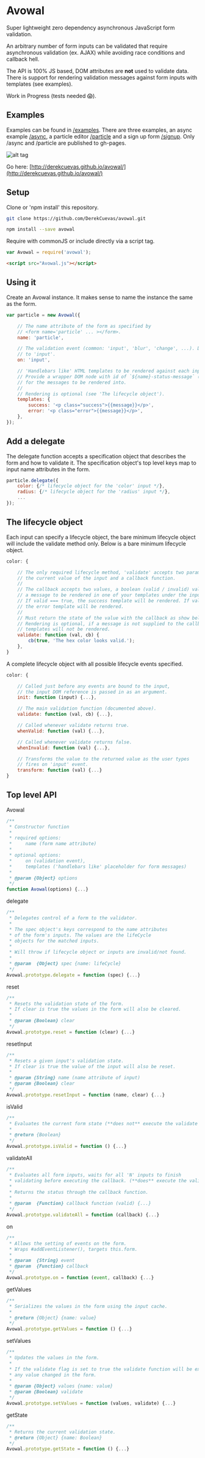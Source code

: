 # Avowal
Super lightweight zero dependency asynchronous JavaScript form validation.

<!--
A lot of JavaScript form validation libraries aim to validate any and every possible set of input data. For example, all types of numeric and string input.

This library does not take that approach, rather it aims at separating common form based events (input, blur, change, submit, ...) from functions that validate input data along with functions to process side effects on that data.
-->

An arbitrary number of form inputs can be validated that require asynchronous validation (ex. AJAX) while avoiding race conditions and callback hell.

The API is 100% JS based, DOM attributes are **not** used to validate data. There is support for rendering validation messages against form inputs with templates (see examples).

Work in Progress (tests needed :scream:).

## Examples
Examples can be found in [/examples](/examples). There are three examples, an async example [/async](examples/async), a particle editor [/particle](examples/particle) and a sign up form [/signup](examples/signup). Only /async and /particle are published to gh-pages.

![alt tag](particle.gif)

Go here: [http://derekcuevas.github.io/avowal/](http://derekcuevas.github.io/avowal/)

## Setup
Clone or 'npm install' this repository.

```sh
git clone https://github.com/DerekCuevas/avowal.git
```

```sh
npm install --save avowal
```

Require with commonJS or include directly via a script tag.

```javascript
var Avowal = require('avowal');
```

```html
<script src="Avowal.js"></script>
```

## Using it

Create an Avowal instance. It makes sense to name the instance the same as the form.

```javascript
var particle = new Avowal({

    // The name attribute of the form as specified by  
    // <form name='particle' ... ></form>.
    name: 'particle',

    // The validation event (common: 'input', 'blur', 'change', ...). Defaults
    // to 'input'.
    on: 'input',

    // 'Handlebars like' HTML templates to be rendered against each input.
    // Provide a wrapper DOM node with id of `${name}-status-message` (ex. id="color-status-message")
    // for the messages to be rendered into.
    //
    // Rendering is optional (see 'The lifecycle object').
    templates: {
        success: '<p class="success">{{message}}</p>',
        error: '<p class="error">{{message}}</p>',
    },
});
```

## Add a delegate

The delegate function accepts a specification object that describes the form and how to validate it. The specification object's top level keys map to input name attributes in the form.

```javascript
particle.delegate({
    color: {/* lifecycle object for the 'color' input */},
    radius: {/* lifecycle object for the 'radius' input */},
    ...
});
```

## The lifecycle object

Each input can specify a lifecycle object, the bare minimum lifecycle object will include the validate method only. Below is a bare minimum lifecycle object.

```javascript
color: {

    // The only required lifecycle method, 'validate' accepts two parameters,
    // the current value of the input and a callback function.
    //
    // The callback accepts two values, a boolean (valid / invalid) value and
    // a message to be rendered in one of your templates under the input.
    // If valid === true, the success template will be rendered. If valid === false
    // the error template will be rendered.
    //
    // Must return the state of the value with the callback as show below.
    // Rendering is optional, if a message is not supplied to the callback the
    // templates will not be rendered.
    validate: function (val, cb) {
        cb(true, 'The hex color looks valid.');
    },
}
```

A complete lifecycle object with all possible lifecycle events specified.

```javascript
color: {

    // Called just before any events are bound to the input,
    // the input DOM reference is passed in as an argument.
    init: function (input) {...},

    // The main validation function (documented above).
    validate: function (val, cb) {...},

    // Called whenever validate returns true.
    whenValid: function (val) {...},

    // Called whenever validate returns false.
    whenInvalid: function (val) {...},

    // Transforms the value to the returned value as the user types
    // fires on 'input' event.
    transform: function (val) {...}
}
```
## Top level API

Avowal
```javascript
/**
 * Constructor function
 *
 * required options:
 *     name (form name attribute)
 *
 * optional options:
 *     on (validation event),
 *     templates ('handlebars like' placeholder for form messages)
 *
 * @param {Object} options
 */
function Avowal(options) {...}
```

delegate
```javascript
/**
 * Delegates control of a form to the validator.
 *
 * The spec object's keys correspond to the name attributes
 * of the form's inputs. The values are the lifeCycle
 * objects for the matched inputs.
 *
 * Will throw if lifecycle object or inputs are invalid/not found.
 *
 * @param  {Object} spec {name: lifeCycle}
 */
Avowal.prototype.delegate = function (spec) {...}
```

reset
```javascript
/**
 * Resets the validation state of the form.
 * If clear is true the values in the form will also be cleared.
 *
 * @param {Boolean} clear
 */
Avowal.prototype.reset = function (clear) {...}
```

resetInput
```javascript
/**
 * Resets a given input's validation state.
 * If clear is true the value of the input will also be reset.
 *
 * @param {String} name (name attribute of input)
 * @param {Boolean} clear
 */
Avowal.prototype.resetInput = function (name, clear) {...}
```

isValid
```javascript
/**
 * Evaluates the current form state (**does not** execute the validate functions).
 *
 * @return {Boolean}
 */
Avowal.prototype.isValid = function () {...}
```

validateAll
```javascript
/**
 * Evaluates all form inputs, waits for all 'N' inputs to finish
 * validating before executing the callback. (**does** execute the validate functions)
 *
 * Returns the status through the callback function.
 *
 * @param  {Function} callback function (valid) {...}
 */
Avowal.prototype.validateAll = function (callback) {...}
```

on
```javascript
/**
 * Allows the setting of events on the form.
 * Wraps #addEventListener(), targets this.form.
 *
 * @param  {String} event
 * @param  {Function} callback
 */
Avowal.prototype.on = function (event, callback) {...}
```

getValues
```javascript
/**
 * Serializes the values in the form using the input cache.
 *
 * @return {Object} {name: value}
 */
Avowal.prototype.getValues = function () {...}
```

setValues
```javascript
/**
 * Updates the values in the form.
 *
 * If the validate flag is set to true the validate function will be executed against
 * any value changed in the form.
 *
 * @param {Object} values {name: value}
 * @param {Boolean} validate
 */
Avowal.prototype.setValues = function (values, validate) {...}
```

getState
```javascript
/**
 * Returns the current validation state.
 * @return {Object} {name: Boolean}
 */
Avowal.prototype.getState = function () {...}
```

